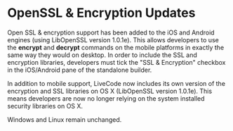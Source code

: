 # OpenSSL & Encryption Updates

Open SSL & encryption support has been added to the iOS and Android engines (using LibOpenSSL version 1.0.1e). This allows developers to use the **encrypt** and **decrypt** commands on the mobile platforms in exactly the same way they would on desktop. In order to include the SSL and encryption libraries, developers must tick the "SSL & Encryption" checkbox in the iOS/Android pane of the standalone builder.

In addition to mobile support, LiveCode now includes its own version of the encryption and SSL libraries on OS X (LibOpenSSL version 1.0.1e). This means developers are now no longer relying on the system installed security libraries on OS X.

Windows and Linux remain unchanged.